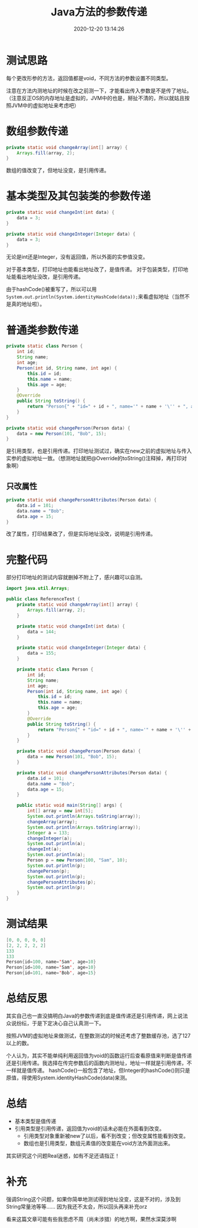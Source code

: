 ﻿---
title: Java方法的参数传递
date: 2020-12-20 13:14:26
summary: 本文探究Java方法的参数传递是值传递还是引用传递。
tags:
- Java
categories:
- Java
---

# 测试思路

每个更改形参的方法，返回值都是void，不同方法的参数设置不同类型。

注意在方法内测地址的时候在改之前测一下，才能看出传入参数是不是传了地址。（注意反正OS的内存地址是虚拟的，JVM中的也是，掰扯不清的，所以就姑且按照JVM中的虚拟地址来考虑吧）

# 数组参数传递

```java
private static void changeArray(int[] array) {
    Arrays.fill(array, 2);
}
```
数组的值改变了，但地址没变，是引用传递。

# 基本类型及其包装类的参数传递

```java
private static void changeInt(int data) {
    data = 3;
}

private static void changeInteger(Integer data) {
    data = 3;
}
```
无论是int还是Integer，没有返回值，所以外面的实参值没变。

对于基本类型，打印地址也能看出地址改了，是值传递。
对于包装类型，打印地址能看出地址没改，是引用传递。

由于hashCode()被重写了，所以可以用`System.out.println(System.identityHashCode(data));`来看虚拟地址（当然不是真的地址啦）。

# 普通类参数传递

```java
private static class Person {
    int id;
    String name;
    int age;
    Person(int id, String name, int age) {
        this.id = id;
        this.name = name;
        this.age = age;
    }
    @Override
    public String toString() {
        return "Person{" + "id=" + id + ", name='" + name + '\'' + ", age=" + age + '}';
    }
}

private static void changePerson(Person data) {
    data = new Person(101, "Bob", 15);
}
```
是引用类型，也是引用传递。打印地址测试过，确实在new之前的虚拟地址与传入实参的虚拟地址一致。（想测地址就把@Override的toString()注释掉，再打印对象啊）

## 只改属性

```java
private static void changePersonAttributes(Person data) {
    data.id = 101;
    data.name = "Bob";
    data.age = 15;
}
```

改了属性，打印结果改了，但是实际地址没改，说明是引用传递。

# 完整代码

部分打印地址的测试内容就删掉不附上了，感兴趣可以自测。

```java
import java.util.Arrays;

public class ReferenceTest {
    private static void changeArray(int[] array) {
        Arrays.fill(array, 2);
    }

    private static void changeInt(int data) {
        data = 144;
    }

    private static void changeInteger(Integer data) {
        data = 155;
    }

    private static class Person {
        int id;
        String name;
        int age;
        Person(int id, String name, int age) {
            this.id = id;
            this.name = name;
            this.age = age;
        }
        @Override
        public String toString() {
            return "Person{" + "id=" + id + ", name='" + name + '\'' + ", age=" + age + '}';
        }
    }

    private static void changePerson(Person data) {
        data = new Person(101, "Bob", 15);
    }

    private static void changePersonAttributes(Person data) {
        data.id = 101;
        data.name = "Bob";
        data.age = 15;
    }

    public static void main(String[] args) {
        int[] array = new int[5];
        System.out.println(Arrays.toString(array));
        changeArray(array);
        System.out.println(Arrays.toString(array));
        Integer a = 133;
        changeInteger(a);
        System.out.println(a);
        changeInt(a);
        System.out.println(a);
        Person p = new Person(100, "Sam", 10);
        System.out.println(p);
        changePerson(p);
        System.out.println(p);
        changePersonAttributes(p);
        System.out.println(p);
    }
}
```

# 测试结果

```java
[0, 0, 0, 0, 0]
[2, 2, 2, 2, 2]
133
133
Person{id=100, name='Sam', age=10}
Person{id=100, name='Sam', age=10}
Person{id=101, name='Bob', age=15}
```

# 总结反思

其实自己也一直没搞明白Java的参数传递到底是值传递还是引用传递，网上说法众说纷纭，于是下定决心自己认真测一下。

按照JVM的虚拟地址来做测试，在整数测试的时候还考虑了整数缓存池，选了127以上的数。

个人认为，其实不能单纯利用返回值为void的函数运行后查看原值来判断是值传递还是引用传递。我选择在传完参数后的函数内测地址，地址一样就是引用传递，不一样就是值传递。
hashCode()一般包含了地址，但Integer的hashCode()则只是原值，得使用System.identityHashCode(data)来测。

# 总结

- 基本类型是值传递
- 引用类型是引用传递，返回值为void的话未必能在外面看到改变。
  - 引用类型对象重新被new了以后，看不到改变；但改变属性能看到改变。
  - 数组也是引用类型，数组元素值的改变能在void方法外面测出来。


其实研究这个问题Real迷惑，如有不足还请指正！

# 补充

强调String这个问题，如果你简单地测试得到地址没变，这是不对的，涉及到String常量池等等……
因为我还不太会，所以回头再来补充orz

看来这篇文章可能有些我思虑不周（尚未涉猎）的地方啊，果然水深莫涉啊
